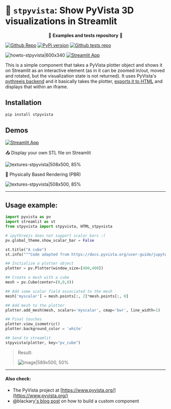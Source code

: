 # 🧊 `stpyvista`: Show PyVista 3D visualizations in Streamlit

<p align=center>🎈 <strong>Examples and tests repository</strong> 🎈</p>

<a href="https://github.com/edsaac/streamlit-PyVista-viewer"><img alt="Github Repo" src="https://img.shields.io/static/v1?label=&message=Check repository&color=black&logo=github"></a> [![PyPi version](https://badgen.net/pypi/v/stpyvista/)](https://pypi.org/project/stpyvista/) <a href="https://github.com/edsaac/stpyvista-tests"><img alt="Github tests repo" src="https://img.shields.io/static/v1?label=&message=Check examples&color=black&logo=github"></a>

![howto-stpyvista|600x340](https://aws1.discourse-cdn.com/business7/uploads/streamlit/original/3X/f/d/fdcb8cb7be524e4c8d1e45e9371cc6b17a732b24.gif)
[![Streamlit App](https://static.streamlit.io/badges/streamlit_badge_black_white.svg)](https://stpyvista.streamlit.app/)

This is a simple component that takes a PyVista plotter object and shows it on Streamlit as an interactive element (as in it can be zoomed in/out, moved and rotated, but the visualization state is not returned). It uses PyVista's [pythreejs backend](https://docs.pyvista.org/user-guide/jupyter/pythreejs.html) and it basically takes the plotter, [exports it to HTML](https://docs.pyvista.org/api/plotting/_autosummary/pyvista.Plotter.export_html.html) and displays that within an iframe.

## Installation 

```sh
pip install stpyvista
```

## Demos 

[![Streamlit App](https://static.streamlit.io/badges/streamlit_badge_black_white.svg)](https://stpyvista.streamlit.app/)

📤 Display your own STL file on Streamlit

![textures-stpyvista|508x500, 85%](https://aws1.discourse-cdn.com/business7/uploads/streamlit/original/3X/e/6/e64c7054ffadafee7c8ad66e5a2dfc5b0f702cbd.gif)

🍞 Physically Based Rendering (PBR) 

![textures-stpyvista|508x500, 85%](https://aws1.discourse-cdn.com/business7/uploads/streamlit/original/3X/8/d/8dd4a20952a798c917180ec187edaac77a766cee.gif)

******

## Usage example:

```python
import pyvista as pv
import streamlit as st
from stpyvista import stpyvista, HTML_stpyvista

# ipythreejs does not support scalar bars :(
pv.global_theme.show_scalar_bar = False

st.title("A cube")
st.info("""Code adapted from https://docs.pyvista.org/user-guide/jupyter/pythreejs.html#scalars-support""")

## Initialize a plotter object
plotter = pv.Plotter(window_size=[400,400])

## Create a mesh with a cube 
mesh = pv.Cube(center=(0,0,0))

## Add some scalar field associated to the mesh
mesh['myscalar'] = mesh.points[:, 2]*mesh.points[:, 0]

## Add mesh to the plotter
plotter.add_mesh(mesh, scalars='myscalar', cmap='bwr', line_width=1)

## Final touches
plotter.view_isometric()
plotter.background_color = 'white'

## Send to streamlit
stpyvista(plotter, key="pv_cube")

```
> Result: 
>
> ![image|589x500, 50%](https://aws1.discourse-cdn.com/business7/uploads/streamlit/original/3X/8/e/8e77cf6a5d7b102c8aae79db3ad0ad2272d10b5b.png)

****

#### Also check:
* The PyVista project at [https://www.pyvista.org/](https://www.pyvista.org/)
* @blackary['s blog post](https://blog.streamlit.io/how-to-build-your-own-streamlit-component/) on how to build a custom component
